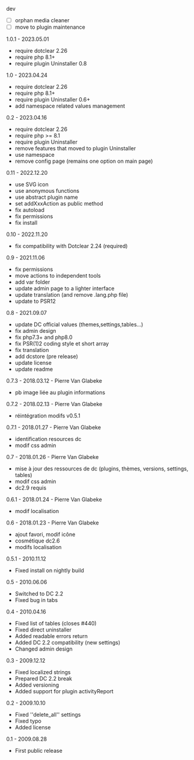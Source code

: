 dev
- [ ] orphan media cleaner
- [ ] move to plugin maintenance

1.0.1 - 2023.05.01
- require dotclear 2.26
- require php 8.1+
- require plugin Uninstaller 0.8

1.0 - 2023.04.24
- require dotclear 2.26
- require php 8.1+
- require plugin Uninstaller 0.6+
- add namespace related values management

0.2 - 2023.04.16
- require dotclear 2.26
- require php >= 8.1
- require plugin Uninstaller
- remove features that moved to plugin Uninstaller
- use namespace
- remove config page (remains one option on main page)

0.11 - 2022.12.20
- use SVG icon
- use anonymous functions
- use abstract plugin name
- set addXxxAction as public method
- fix autoload
- fix permissions
- fix install

0.10 - 2022.11.20
- fix compatibility with Dotclear 2.24 (required)

0.9 - 2021.11.06
- fix permissions
- move actions to independent tools
- add var folder
- update admin page to a lighter interface
- update translation (and remove .lang.php file)
- update to PSR12

0.8 - 2021.09.07
- update DC official values (themes,settings,tables...)
- fix admin design
- fix php7.3+ and php8.0
- fix PSR(1)2 coding style et short array
- fix translation
- add dcstore (pre release)
- update license
- update readme

0.7.3 - 2018.03.12 - Pierre Van Glabeke
- pb image liée au plugin informations

0.7.2 - 2018.02.13 - Pierre Van Glabeke
- réintégration modifs v0.5.1

0.7.1 - 2018.01.27 - Pierre Van Glabeke
- identification resources dc
- modif css admin

0.7 - 2018.01.26 - Pierre Van Glabeke
- mise à jour des ressources de dc (plugins, thèmes, versions, settings, tables)
- modif css admin
- dc2.9 requis

0.6.1 - 2018.01.24 - Pierre Van Glabeke
- modif localisation

0.6 - 2018.01.23 - Pierre Van Glabeke
- ajout favori, modif icône
- cosmétique dc2.6
- modifs localisation

0.5.1 - 2010.11.12
- Fixed install on nightly build

0.5 - 2010.06.06
- Switched to DC 2.2
- Fixed bug in tabs

0.4 - 2010.04.16
- Fixed list of tables (closes #440)
- Fixed direct uninstaller
- Added readable errors return
- Added DC 2.2 compatibility (new settings)
- Changed admin design

0.3 - 2009.12.12
- Fixed localized strings
- Prepared DC 2.2 break
- Added versioning
- Added support for plugin activityReport

0.2 - 2009.10.10
- Fixed ''delete_all'' settings
- Fixed typo
- Added license

0.1 - 2009.08.28
- First public release
